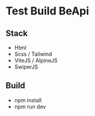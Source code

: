 # Test Build BeApi

## Stack
- Html
- Scss / Tailwind
- ViteJS / AlpineJS
- SwiperJS

## Build
- npm install
- npm run dev
